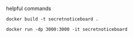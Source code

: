 helpful commands
```
docker build -t secretnoticeboard .
```
```
docker run -dp 3000:3000 -it secretnoticeboard
```

